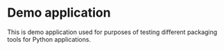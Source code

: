 # Demo application

This is demo application used for purposes of testing different packaging tools for Python applications.
